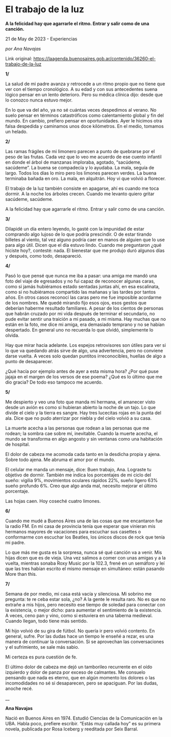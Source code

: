 # El trabajo de la luz

**A la felicidad hay que agarrarle el ritmo. Entrar y salir como de una canción.**

21 de May de 2023 - Experiencias

_por Ana Navajas_

Link original: https://laagenda.buenosaires.gob.ar/contenido/36260-el-trabajo-de-la-luz



**1/**




La salud de mi padre avanza y retrocede a un ritmo propio que no tiene que ver con el tiempo cronológico. A su edad y con sus antecedentes suena lógico pensar en un lento deterioro. Pero su médica clínica dijo: desde que lo conozco nunca estuvo mejor.




En lo que va del año, ya no sé cuántas veces despedimos al verano. No suelo pensar en términos catastróficos como calentamiento global y fin del mundo. En cambio, prefiero pensar en oportunidades. Ayer le hicimos otra falsa despedida y caminamos unos doce kilómetros. En el medio, tomamos un helado.




**2/**




Las ramas frágiles de mi limonero parecen a punto de quebrarse por el peso de las frutas. Cada vez que lo veo me acuerdo de ese cuento infantil en donde el árbol de manzanas imploraba, agotado, “sacúdeme, sacúdeme”. La buena se compadecía y lo ayudaba. La mala, seguía de largo. Todos los días lo miro pero los limones parecen verdes. La buena terminaba bañada en oro. La mala, en alquitrán. Hoy vi que volvió a florecer.




El trabajo de la luz también consiste en apagarse, ahí es cuando me toca dormir. A la noche los árboles crecen. Cuando me levanto quiero gritar sacúdeme, sacúdeme.




A la felicidad hay que agarrarle el ritmo. Entrar y salir como de una canción.




**3/**




Dilapidé un día entero leyendo, lo gasté con la impunidad de estar comprando algo lujoso de lo que podría prescindir. O de estar tirando billetes al viento, tal vez alguno podría caer en manos de alguien que lo use para algo útil. Dicen que el día estuvo lindo. Cuando me preguntaron ¿qué hiciste hoy?, contesté: nada. El bienestar que me produjo duró algunos días y después, como todo, desapareció.




**4/**




Pasó lo que pensé que nunca me iba a pasar: una amiga me mandó una foto del viaje de egresados y no fui capaz de reconocer algunas caras, como si jamás hubiéramos estado sentadas juntas ahí, en esa escalinata, como si no hubiéramos compartido las mañanas y las tardes por tantos años. En otros casos reconocí las caras pero me fue imposible acordarme de los nombres. Me quedé mirando fijo esos ojos, esos gestos que deberían haberme resultado familiares. A pesar de los cientos de personas que habrán cruzado por mi vida después de terminar el secundario, no pude evitar sentir una traición a mi pasado, a mi misma. Hay muchas que no están en la foto, me dice mi amiga, era demasiado temprano y no se habían despertado. En general uno no recuerda lo que olvidó, simplemente lo olvida.




Hay que mirar hacia adelante. Los espejos retrovisores son útiles para ver si lo que va quedando atrás sirve de algo, una advertencia, pero no conviene darse vuelta. A veces solo quedan puntitos irreconocibles, huellas de algo a punto de desaparecer.




¿Qué hacía por ejemplo antes de ayer a esta misma hora? ¿Por qué puse jajaja en el margen de los versos de ese poema? ¿Qué es lo último que me dio gracia? De todo eso tampoco me acuerdo.




**5/**




Me despierto y veo una foto que manda mi hermana, el amanecer visto desde un avión es como si hubieran abierto la noche de un tajo. Lo que divide el cielo y la tierra es sangre. Hay tres lucecitas rojas en la punta del ala. Dice que no pudo aterrizar por niebla y del cielo volvió a su casa.




La muerte acecha a las personas que rodean a las personas que me rodean; la sombra cae sobre mí, inevitable. Cuando la muerte acecha, el mundo se transforma en algo angosto y sin ventanas como una habitación de hospital.




El dolor de cabeza me acomoda cada tanto en la desdicha propia y ajena. Sobre todo ajena. Me abruma el amor por el mundo.




El celular me manda un mensaje, dice: Buen trabajo, Ana. Lograste tu objetivo de dormir. También me indica los porcentajes de mi ciclo del sueño: vigilia 9%, movimientos oculares rápidos 22%, sueño ligero 63% sueño profundo 6%. Creo que algo anda mal, necesito mejorar el último porcentaje.




Las hojas caen. Hoy coseché cuatro limones.




**6/**




Cuando me mudé a Buenos Aires una de las cosas que me encantaron fue la radio FM. En mi casa de provincia tenía que esperar que vinieran mis hermanos mayores de vacaciones para escuchar sus casettes o conformarme con escuchar los Beatles, los únicos discos de rock que tenía mi padre.




Lo que más me gusta es la sorpresa, nunca sé qué canción va a venir. Mis hijas dicen que es de vieja. Una vez salimos a comer con unas amigas y a la vuelta, mientras sonaba Roxy Music por la 102.3, frené en un semáforo y leí que las tres habían escrito el mismo mensaje en simultáneo: están pasando More than this.




**7/**




Semana de por medio, mi casa está vacía y silenciosa. Mi sobrino me pregunta: te re ceba estar sola, ¿no? A la gente le resulta raro. No es que no extrañe a mis hijos, pero necesito ese tiempo de soledad para conectar con la existencia, o mejor dicho: para aumentar el sentimiento de la existencia. A veces, ceno pan y vino, como si estuviera en una taberna medieval. Cuando llegan, todo tiene más sentido.




Mi hijo volvió de su gira de fútbol. No quería ir pero volvió contento. En general, sufre. Por las dudas hace un tiempo le enseñé a rezar, es una manera de continuar la conversación. Si se aprovechan las conversaciones y el sufrimiento, se sale más sabio.




Mi certeza es pura cuestión de fe.




El último dolor de cabeza me dejó un tamborileo recurrente en el oído izquierdo y dolor de panza por exceso de calmantes. Me consuelo pensando que nada es eterno, que en algún momento los dolores o las incomodidades no sé si desaparecen, pero se apaciguan. Por las dudas, anoche recé.




\_\_




**Ana Navajas**




Nació en Buenos Aires en 1974. Estudió Ciencias de la Comunicación en la UBA. Habla poco, prefiere escribir. “Estás muy callada hoy” es su primera novela, publicada por Rosa Iceberg y reeditada por Seix Barral.



